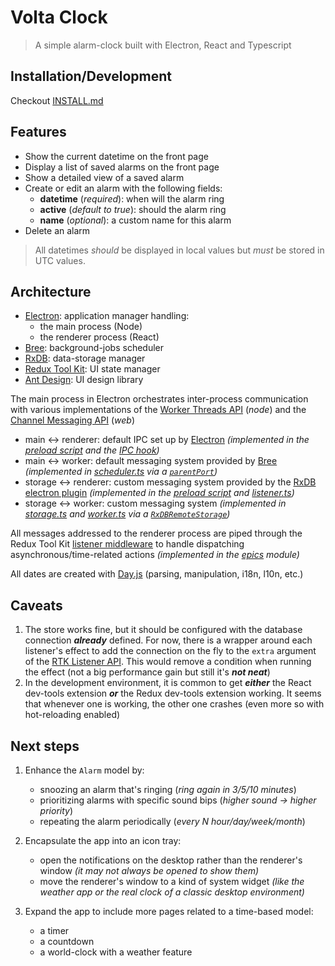 # Volta Clock

> A simple alarm-clock built with Electron, React and Typescript


## Installation/Development

Checkout [INSTALL.md](./INSTALL.md)

## Features

- Show the current datetime on the front page
- Display a list of saved alarms on the front page
- Show a detailed view of a saved alarm
- Create or edit an alarm with the following fields:
  - **datetime** (*required*): when will the alarm ring
  - **active** (*default to true*): should the alarm ring
  - **name** (*optional*): a custom name for this alarm
- Delete an alarm

> All datetimes *should* be displayed in local values but *must* be stored in UTC values.

## Architecture

- [Electron](https://www.electronjs.org/): application manager handling:
  - the main process (Node)
  - the renderer process (React)
- [Bree](https://github.com/breejs/bree): background-jobs scheduler
- [RxDB](https://rxdb.info/quickstart.html): data-storage manager
- [Redux Tool Kit](https://redux-toolkit.js.org/): UI state manager
- [Ant Design](https://ant.design/): UI design library


The main process in Electron orchestrates inter-process communication with various implementations of the [Worker Threads API](https://nodejs.org/docs/latest-v18.x/api/worker_threads.html) (*node*) and the [Channel Messaging API](https://developer.mozilla.org/en-US/docs/Web/API/Channel_Messaging_API) (*web*)
- main <-> renderer: default IPC set up by [Electron](https://www.electronjs.org/docs/latest/tutorial/ipc#pattern-2-renderer-to-main-two-way) *(implemented in the [preload script](./src/main/preload.ts) and the [IPC hook](./src/renderer/hooks/ipc.ts))*
- main <-> worker: default messaging system provided by [Bree](https://github.com/breejs/bree#instance-options) *(implemented in [scheduler.ts](./src/main/scheduler.ts) via a [`parentPort`](https://nodejs.org/docs/latest-v18.x/api/worker_threads.html#workerparentport))*
- storage <-> renderer: custom messaging system provided by the [RxDB electron plugin](https://rxdb.info/electron.html#rxstorage-electron-ipcrenderer--ipcmain) *(implemented in the [preload script](./src/main/preload.ts:7-11) and [listener.ts](./src/renderer/store/listener.ts))*
- storage <-> worker: custom messaging system *(implemented in [storage.ts](./src/main/storage.ts) and [worker.ts](./src/main/worker.ts) via a [`RxDBRemoteStorage`](https://rxdb.info/rx-storage-remote.html))*

All messages addressed to the renderer process are piped through the Redux Tool Kit [listener middleware](https://redux-toolkit.js.org/api/createListenerMiddleware#overview) to handle dispatching asynchronous/time-related actions *(implemented in the [epics](./src/renderer/store/epics.ts) module)*

All dates are created with [Day.js](https://day.js.org/en/) (parsing, manipulation, i18n, l10n, etc.)


## Caveats

1. The store works fine, but it should be configured with the database connection ***already*** defined. For now, there is a wrapper around each listener's effect to add the connection on the fly to the `extra` argument of the [RTK Listener API](https://redux-toolkit.js.org/api/createListenerMiddleware#listener-api). This would remove a condition when running the effect (not a big performance gain but still it's ***not neat***)
2. In the development environment, it is common to get ***either*** the React dev-tools extension ***or*** the Redux dev-tools extension working. It seems that whenever one is working, the other one crashes (even more so with hot-reloading enabled)


## Next steps

1. Enhance the `Alarm` model by:

   - snoozing an alarm that's ringing (*ring again in 3/5/10 minutes*)
   - prioritizing alarms with specific sound bips (*higher sound -> higher priority*)
   - repeating the alarm periodically (*every N hour/day/week/month*)

2. Encapsulate the app into an icon tray:
   
   - open the notifications on the desktop rather than the renderer's window *(it may not always be opened to show them)*
   - move the renderer's window to a kind of system widget *(like the weather app or the real clock of a classic desktop environment)*

3. Expand the app to include more pages related to a time-based model:
   - a timer
   - a countdown
   - a world-clock with a weather feature
